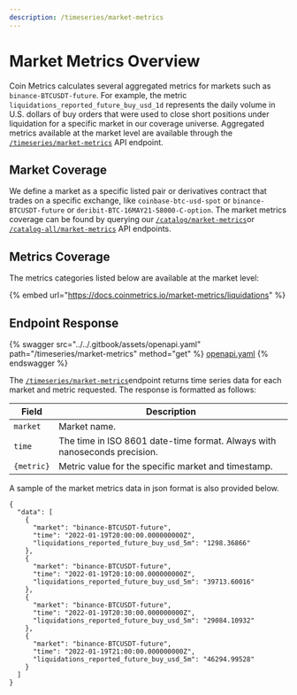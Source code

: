 ```yaml
---
description: /timeseries/market-metrics
---
```


# Market Metrics Overview

Coin Metrics calculates several aggregated metrics for markets such as `binance-BTCUSDT-future`. For example, the metric `liquidations_reported_future_buy_usd_1d` represents the daily volume in U.S. dollars of buy orders that were used to close short positions under liquidation for a specific market in our coverage universe. Aggregated metrics available at the market level are available through the [`/timeseries/market-metrics`](https://docs.coinmetrics.io/api/v4#operation/getTimeseriesMarketMetrics) API endpoint.

## Market Coverage

We define a market as a specific listed pair or derivatives contract that trades on a specific exchange, like `coinbase-btc-usd-spot` or `binance-BTCUSDT-future` or `deribit-BTC-16MAY21-58000-C-option`. The market metrics coverage can be found by querying our [`/catalog/market-metrics`](https://docs.coinmetrics.io/api/v4#operation/getCatalogMarketMetrics)or [`/catalog-all/market-metrics`](https://docs.coinmetrics.io/api/v4#operation/getCatalogAllMarketMetrics) API endpoints.

## Metrics Coverage

The metrics categories listed below are available at the market level:&#x20;

{% embed url="https://docs.coinmetrics.io/market-metrics/liquidations" %}

## Endpoint Response

{% swagger src="../../.gitbook/assets/openapi.yaml" path="/timeseries/market-metrics" method="get" %}
[openapi.yaml](../../.gitbook/assets/openapi.yaml)
{% endswagger %}


The [`/timeseries/market-metrics`](https://docs.coinmetrics.io/api/v4#operation/getTimeseriesMarketMetrics)endpoint returns time series data for each market and metric requested.  The response is formatted as follows:

| Field      | Description                                                               |
| ---------- | ------------------------------------------------------------------------- |
| `market`   | Market name.                                                              |
| `time`     | The time in ISO 8601 date-time format. Always with nanoseconds precision. |
| `{metric}` | Metric value for the specific market and timestamp.                       |

A sample of the market metrics data in json format is also provided below.

```
{
  "data": [
    {
      "market": "binance-BTCUSDT-future",
      "time": "2022-01-19T20:00:00.000000000Z",
      "liquidations_reported_future_buy_usd_5m": "1298.36866"
    },
    {
      "market": "binance-BTCUSDT-future",
      "time": "2022-01-19T20:10:00.000000000Z",
      "liquidations_reported_future_buy_usd_5m": "39713.60016"
    },
    {
      "market": "binance-BTCUSDT-future",
      "time": "2022-01-19T20:30:00.000000000Z",
      "liquidations_reported_future_buy_usd_5m": "29084.10932"
    },
    {
      "market": "binance-BTCUSDT-future",
      "time": "2022-01-19T21:00:00.000000000Z",
      "liquidations_reported_future_buy_usd_5m": "46294.99528"
    }
  ]
}
```

